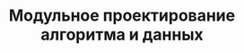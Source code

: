 ---
title: '5. Модульное проектирование алгоритма и данных'
metaDescription: 'Учебник'
metaTitle: 'Учебник'
---